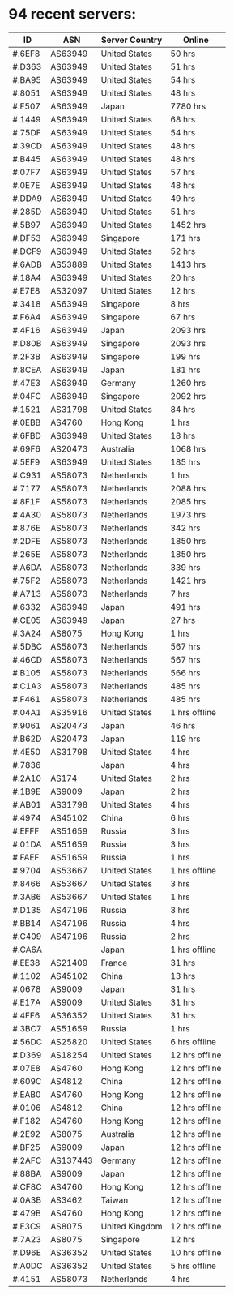 # 94 recent servers:

| ID | ASN | Server Country | Online |
| ------ | ------ | ------ | ------ |
| #.6EF8 | AS63949 | United States | 50 hrs |
| #.D363 | AS63949 | United States | 51 hrs |
| #.BA95 | AS63949 | United States | 54 hrs |
| #.8051 | AS63949 | United States | 48 hrs |
| #.F507 | AS63949 | Japan | 7780 hrs |
| #.1449 | AS63949 | United States | 68 hrs |
| #.75DF | AS63949 | United States | 54 hrs |
| #.39CD | AS63949 | United States | 48 hrs |
| #.B445 | AS63949 | United States | 48 hrs |
| #.07F7 | AS63949 | United States | 57 hrs |
| #.0E7E | AS63949 | United States | 48 hrs |
| #.DDA9 | AS63949 | United States | 49 hrs |
| #.285D | AS63949 | United States | 51 hrs |
| #.5B97 | AS63949 | United States | 1452 hrs |
| #.DF53 | AS63949 | Singapore | 171 hrs |
| #.DCF9 | AS63949 | United States | 52 hrs |
| #.6ADB | AS53889 | United States | 1413 hrs |
| #.18A4 | AS63949 | United States | 20 hrs |
| #.E7E8 | AS32097 | United States | 12 hrs |
| #.3418 | AS63949 | Singapore | 8 hrs |
| #.F6A4 | AS63949 | Singapore | 67 hrs |
| #.4F16 | AS63949 | Japan | 2093 hrs |
| #.D80B | AS63949 | Singapore | 2093 hrs |
| #.2F3B | AS63949 | Singapore | 199 hrs |
| #.8CEA | AS63949 | Japan | 181 hrs |
| #.47E3 | AS63949 | Germany | 1260 hrs |
| #.04FC | AS63949 | Singapore | 2092 hrs |
| #.1521 | AS31798 | United States | 84 hrs |
| #.0EBB | AS4760 | Hong Kong | 1 hrs |
| #.6FBD | AS63949 | United States | 18 hrs |
| #.69F6 | AS20473 | Australia | 1068 hrs |
| #.5EF9 | AS63949 | United States | 185 hrs |
| #.C931 | AS58073 | Netherlands | 1 hrs |
| #.7177 | AS58073 | Netherlands | 2088 hrs |
| #.8F1F | AS58073 | Netherlands | 2085 hrs |
| #.4A30 | AS58073 | Netherlands | 1973 hrs |
| #.876E | AS58073 | Netherlands | 342 hrs |
| #.2DFE | AS58073 | Netherlands | 1850 hrs |
| #.265E | AS58073 | Netherlands | 1850 hrs |
| #.A6DA | AS58073 | Netherlands | 339 hrs |
| #.75F2 | AS58073 | Netherlands | 1421 hrs |
| #.A713 | AS58073 | Netherlands | 7 hrs |
| #.6332 | AS63949 | Japan | 491 hrs |
| #.CE05 | AS63949 | Japan | 27 hrs |
| #.3A24 | AS8075 | Hong Kong | 1 hrs |
| #.5DBC | AS58073 | Netherlands | 567 hrs |
| #.46CD | AS58073 | Netherlands | 567 hrs |
| #.B105 | AS58073 | Netherlands | 566 hrs |
| #.C1A3 | AS58073 | Netherlands | 485 hrs |
| #.F461 | AS58073 | Netherlands | 485 hrs |
| #.04A1 | AS35916 | United States | 1 hrs offline |
| #.9061 | AS20473 | Japan | 46 hrs |
| #.B62D | AS20473 | Japan | 119 hrs |
| #.4E50 | AS31798 | United States | 4 hrs |
| #.7836 |  | Japan | 4 hrs |
| #.2A10 | AS174 | United States | 2 hrs |
| #.1B9E | AS9009 | Japan | 2 hrs |
| #.AB01 | AS31798 | United States | 4 hrs |
| #.4974 | AS45102 | China | 6 hrs |
| #.EFFF | AS51659 | Russia | 3 hrs |
| #.01DA | AS51659 | Russia | 3 hrs |
| #.FAEF | AS51659 | Russia | 1 hrs |
| #.9704 | AS53667 | United States | 1 hrs offline |
| #.8466 | AS53667 | United States | 3 hrs |
| #.3AB6 | AS53667 | United States | 1 hrs |
| #.D135 | AS47196 | Russia | 3 hrs |
| #.BB14 | AS47196 | Russia | 4 hrs |
| #.C409 | AS47196 | Russia | 2 hrs |
| #.CA6A |  | Japan | 1 hrs offline |
| #.EE38 | AS21409 | France | 31 hrs |
| #.1102 | AS45102 | China | 13 hrs |
| #.0678 | AS9009 | Japan | 31 hrs |
| #.E17A | AS9009 | United States | 31 hrs |
| #.4FF6 | AS36352 | United States | 31 hrs |
| #.3BC7 | AS51659 | Russia | 1 hrs |
| #.56DC | AS25820 | United States | 6 hrs offline |
| #.D369 | AS18254 | United States | 12 hrs offline |
| #.07E8 | AS4760 | Hong Kong | 12 hrs offline |
| #.609C | AS4812 | China | 12 hrs offline |
| #.EAB0 | AS4760 | Hong Kong | 12 hrs offline |
| #.0106 | AS4812 | China | 12 hrs offline |
| #.F182 | AS4760 | Hong Kong | 12 hrs offline |
| #.2E92 | AS8075 | Australia | 12 hrs offline |
| #.BF25 | AS9009 | Japan | 12 hrs offline |
| #.2AFC | AS137443 | Germany | 12 hrs offline |
| #.88BA | AS9009 | Japan | 12 hrs offline |
| #.CF8C | AS4760 | Hong Kong | 12 hrs offline |
| #.0A3B | AS3462 | Taiwan | 12 hrs offline |
| #.479B | AS4760 | Hong Kong | 12 hrs offline |
| #.E3C9 | AS8075 | United Kingdom | 12 hrs offline |
| #.7A23 | AS8075 | Singapore | 12 hrs |
| #.D96E | AS36352 | United States | 10 hrs offline |
| #.A0DC | AS36352 | United States | 5 hrs offline |
| #.4151 | AS58073 | Netherlands | 4 hrs |

